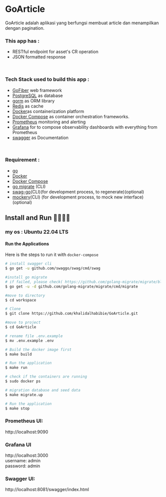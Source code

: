 # GoArticle

GoArticle adalah aplikasi yang berfungsi membuat article dan menampilkan dengan pagination.

### This app has :

- RESTful endpoint for asset's CR operation
- JSON formatted response

&nbsp;

### Tech Stack used to build this app :

- [GoFiber](https://gofiber.io/) web framework<br/>
- [PostgreSQL](https://www.postgresql.org/) as database<br/>
- [gorm](https://gorm.io/index.html) as ORM library <br/>
- [Redis](https://redis.io/) as cache <br/>
- [Docker](https://www.docker.com/)as containerization platform <br/>
- [Docker Compose](https://docs.docker.com/compose/) as container orchestration frameworks.<br/>
- [Prometheus](https://prometheus.io/) monitoring and alerting<br/>
- [Grafana](https://grafana.com/) for to compose observability dashboards with everything from Prometheus<br/>
- [swagger](https://swagger.io/) as Documentation<br/>

&nbsp;

### Requirement :

- [go](https://go.dev/)
- [Docker](https://docs.docker.com/get-docker/)
- [Docker Compose](https://docs.docker.com/compose/install/)
- [go migrate](https://github.com/golang-migrate/migrate/blob/master/cmd/migrate/README.md) (CLI)
- [swag-go](https://github.com/swaggo/swag)(CLI)(for development process, to regenerate)(optional)
- [mockery](https://github.com/vektra/mockery)(CLI) (for development process, to mock new interface)(optional)
  &nbsp;

## Install and Run 🙌👨‍💻🚀

### my os : Ubuntu 22.04 LTS

#### Run the Applications

Here is the steps to run it with `docker-compose`

```bash
# install swagger cli
$ go get -u github.com/swaggo/swag/cmd/swag

#install go migrate
# if failed, please check( https://github.com/golang-migrate/migrate/blob/master/cmd/migrate/README.md ) for your device
$ go get -u -d github.com/golang-migrate/migrate/cmd/migrate

#move to directory
$ cd workspace

# Clone
$ git clone https://github.com/khalidalhabibie/GoArticle.git

#move to project
$ cd GoArticle

# rename file .env.example
$ mv .env.example .env

# Build the docker image first
$ make build

# Run the application
$ make run

# check if the containers are running
$ sudo docker ps

# migration database and seed data
$ make migrate.up

# Run the application
$ make stop

```

### Prometheus UI:

http://localhost:9090

### Grafana UI

http://localhost:3000 \
username: admin \
password: admin

### Swagger UI:

http://localhost:8081/swagger/index.html
